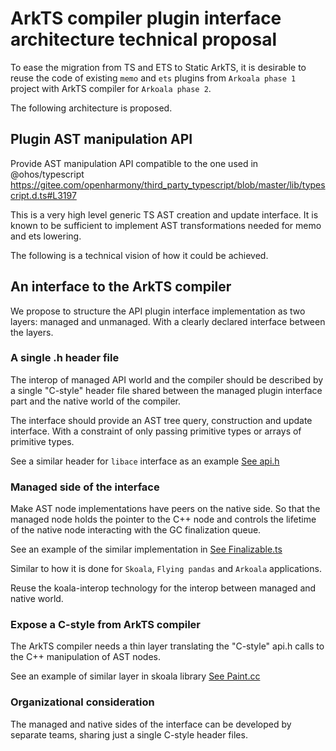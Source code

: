 # ArkTS compiler plugin interface architecture technical proposal

To ease the migration from TS and ETS to Static ArkTS,
it is desirable to reuse the code of existing `memo` and `ets` plugins from `Arkoala phase 1` project
with ArkTS compiler for `Arkoala phase 2`.

The following architecture is proposed.


## Plugin AST manipulation API

Provide AST manipulation API compatible to the one used in @ohos/typescript
https://gitee.com/openharmony/third_party_typescript/blob/master/lib/typescript.d.ts#L3197

This is a very high level generic TS AST creation and update interface.
It is known to be sufficient to implement AST transformations needed for memo and ets lowering.

The following is a technical vision of how it could be achieved.


## An interface to the ArkTS compiler

We propose to structure the API plugin interface implementation as two layers: managed and unmanaged.
With a clearly declared interface between the layers.

### A single .h header file

The interop of managed API world and the compiler should be described by a single
"C-style" header file shared between the managed plugin interface part and the native world of the compiler.

The interface should provide an AST tree query, construction and update interface.
With a constraint of only passing primitive types or arrays of primitive types.

See a similar header for `libace` interface as an example [See api.h](../../arkoala/native/src/arkoala_api.h)

### Managed side of the interface

Make AST node implementations have peers on the native side.
So that the managed node holds the pointer to the C++ node and controls the lifetime of the native node interacting with the GC finalization queue.

See an example of the similar implementation in [See Finalizable.ts](../../koala-interop/src/interop/Finalizable.ts)

Similar to how it is done for `Skoala`, `Flying pandas` and `Arkoala` applications.

Reuse the koala-interop technology for the interop between managed and native world.

### Expose a C-style from ArkTS compiler

The ArkTS compiler needs a thin layer translating the "C-style" api.h calls
to the C++ manipulation of AST nodes.

See an example of similar layer in skoala library [See Paint.cc](../../skoala-bridges/src/cpp/Paint.cc)

### Organizational consideration

The managed and native sides of the interface can be developed by separate teams,
sharing just a single C-style header files.

